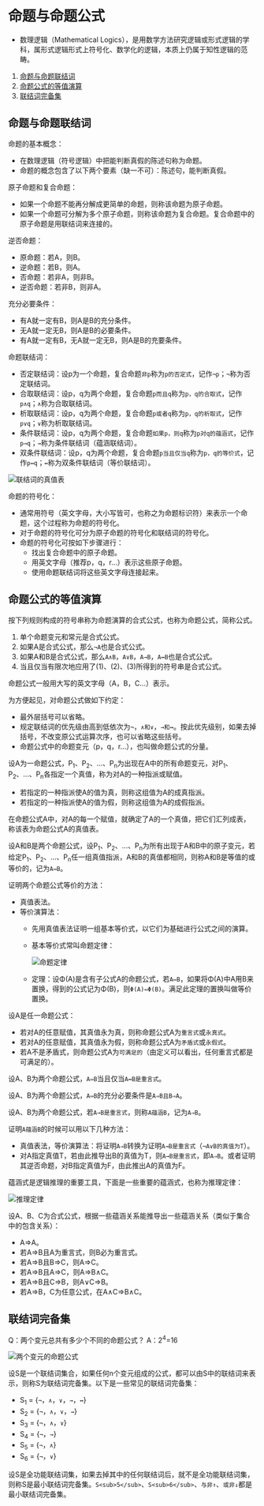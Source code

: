 # 命题与命题公式

*   数理逻辑（Mathematical Logics），是用数学方法研究逻辑或形式逻辑的学科，属形式逻辑形式上符号化、数学化的逻辑，本质上仍属于知性逻辑的范畴。

1.  [命题与命题联结词](#命题与命题联结词)
2.  [命题公式的等值演算](#命题公式的等值演算)
3.  [联结词完备集](#联结词完备集)

## 命题与命题联结词

命题的基本概念：

*   在数理逻辑（符号逻辑）中把能判断真假的陈述句称为命题。
*   命题的概念包含了以下两个要素（缺一不可）：陈述句，能判断真假。

原子命题和复合命题：

*   如果一个命题不能再分解成更简单的命题，则称该命题为原子命题。
*   如果一个命题可分解为多个原子命题，则称该命题为复合命题。复合命题中的原子命题是用联结词来连接的。

逆否命题：

*   原命题：若A，则B。
*   逆命题：若B，则A。
*   否命题：若非A，则非B。
*   逆否命题：若非B，则非A。

充分必要条件：

*   有A就一定有B，则A是B的充分条件。
*   无A就一定无B，则A是B的必要条件。
*   有A就一定有B，无A就一定无B，则A是B的充要条件。

命题联结词：

*   否定联结词：设p为一个命题，复合命题`非p`称为`p的否定式`，记作`¬p`；`¬`称为否定联结词。
*   合取联结词：设p，q为两个命题，复合命题`p而且q`称为`p，q的合取式`，记作`p∧q`；`∧`称为合取联结词。
*   析取联结词：设p，q为两个命题，复合命题`p或者q`称为`p，q的析取式`，记作`p∨q`；`∨`称为析取联结词。
*   条件联结词：设p，q为两个命题，复合命题`如果p，则q`称为`p对q的蕴涵式`，记作`p→q`；`→`称为条件联结词（蕴涵联结词）。
*   双条件联结词：设p，q为两个命题，复合命题`p当且仅当q`称为`p，q的等价式`，记作`p↔q`；`↔`称为双条件联结词（等价联结词）。

![联结词的真值表](resources/truth_table_of_connectives.png)

命题的符号化：

*   通常用符号（英文字母，大小写皆可，也称之为命题标识符）来表示一个命题，这个过程称为命题的符号化。
*   对于命题的符号化可分为原子命题的符号化和联结词的符号化。
*   命题的符号化可按如下步骤进行：
    *   找出复合命题中的原子命题。
    *   用英文字母（推荐p，q，r...）表示这些原子命题。
    *   使用命题联结词将这些英文字母连接起来。

## 命题公式的等值演算

按下列规则构成的符号串称为命题演算的合式公式，也称为命题公式，简称公式。

1.  单个命题变元和常元是合式公式。
2.  如果A是合式公式，那么`¬A`也是合式公式。
3.  如果A和B是合式公式，那么`A∧B`，`A∨B`，`A→B`，`A↔B`也是合式公式。
4.  当且仅当有限次地应用了(1)、(2)、(3)所得到的符号串是合式公式。

命题公式一般用大写的英文字母（A，B，C...）表示。

为方便起见，对命题公式做如下约定：

*   最外层括号可以省略。
*   规定联结词的优先级由高到低依次为`¬`，`∧和∨`，`→和↔`。按此优先级别，如果去掉括号，不改变原公式运算次序，也可以省略这些括号。
*   命题公式中的命题变元（p，q，r...），也叫做命题公式的分量。

设A为一命题公式，P<sub>1</sub>、P<sub>2</sub>、...、P<sub>n</sub>为出现在A中的所有命题变元，对P<sub>1</sub>、P<sub>2</sub>、...、P<sub>n</sub>各指定一个真值，称为对A的一种指派或赋值。

*   若指定的一种指派使A的值为真，则称这组值为A的成真指派。
*   若指定的一种指派使A的值为假，则称这组值为A的成假指派。

在命题公式A中，对A的每一个赋值，就确定了A的一个真值，把它们汇列成表，称该表为命题公式A的真值表。

设A和B是两个命题公式，设P<sub>1</sub>、P<sub>2</sub>、...、P<sub>n</sub>为所有出现于A和B中的原子变元，若给定P<sub>1</sub>、P<sub>2</sub>、...、P<sub>n</sub>任一组真值指派，A和B的真值都相同，则称A和B是等值的或等价的，记为`A⇔B`。

证明两个命题公式等价的方法：

*   真值表法。
*   等价演算法：
    *   先用真值表法证明一组基本等价式，以它们为基础进行公式之间的演算。
    *   基本等价式常叫命题定律：

        ![命题定律](resources/laws_of_propositional_logic.png)

    *   定理：设Φ(A)是含有子公式A的命题公式，若`A⇔B`，如果将Φ(A)中A用B来置换，得到的公式记为Φ(B)，则`Φ(A)⇔Φ(B)`。满足此定理的置换叫做等价置换。

设A是任一命题公式：

*   若对A的任意赋值，其真值永为真，则称命题公式A为`重言式`或`永真式`。
*   若对A的任意赋值，其真值永为假，则称命题公式A为`矛盾式`或`永假式`。
*   若A不是矛盾式，则命题公式A为`可满足的`（由定义可以看出，任何重言式都是可满足的）。

设A、B为两个命题公式，`A⇔B`当且仅当`A↔B是重言式`。

设A、B为两个命题公式，`A⇔B`的充分必要条件是`A⇒B且B⇒A`。

设A、B为两个命题公式，若`A→B是重言式`，则称`A蕴涵B`，记为`A⇒B`。

证明`A蕴涵B`的时候可以用以下几种方法：

*   真值表法，等价演算法：将证明`A⇒B`转换为证明`A→B是重言式`（`¬A∨B的真值为T`）。
*   对A指定真值T，若由此推导出B的真值为T，则`A→B是重言式`，即`A⇒B`。或者证明其逆否命题，对B指定真值为F，由此推出A的真值为F。

蕴涵式是逻辑推理的重要工具，下面是一些重要的蕴涵式，也称为推理定律：

![推理定律](resources/laws_of_inference.jpg)

设A、B、C为合式公式，根据一些蕴涵关系能推导出一些蕴涵关系（类似于集合中的包含关系）：

*   A⇒A。
*   若A⇒B且A为重言式，则B必为重言式。
*   若A⇒B且B⇒C，则A⇒C。
*   若A⇒B且A⇒C，则A⇒B∧C。
*   若A⇒B且C⇒B，则A∨C⇒B。
*   若A⇒B，C为任意公式，在A∧C⇒B∧C。

## 联结词完备集

Q：两个变元总共有多少个不同的命题公式？
A：2<sup>4</sup>=16

![两个变元的命题公式](resources/the_propositional_formulas_of_two_variables.png)

设S是一个联结词集合，如果任何n个变元组成的公式，都可以由S中的联结词来表示，则称S为联结词完备集。以下是一些常见的联结词完备集：

*   S<sub>1</sub> = {`¬`，`∧`，`∨`，`→`，`↔`}
*   S<sub>2</sub> = {`¬`，`∧`，`∨`，`→`}
*   S<sub>3</sub> = {`¬`，`∧`，`∨`}
*   S<sub>4</sub> = {`¬`，`→`}
*   S<sub>5</sub> = {`¬`，`∧`}
*   S<sub>6</sub> = {`¬`，`∨`}

设S是全功能联结词集，如果去掉其中的任何联结词后，就不是全功能联结词集，则称S是最小联结词完备集。`S<sub>5</sub>`、`S<sub>6</sub>`、`与非↑`、`或非↓`都是最小联结词完备集。
